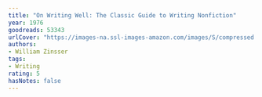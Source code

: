 ```yaml
---
title: "On Writing Well: The Classic Guide to Writing Nonfiction"
year: 1976
goodreads: 53343
urlCover: "https://images-na.ssl-images-amazon.com/images/S/compressed.photo.goodreads.com/books/1538764251i/53343.jpg"
authors:
- William Zinsser
tags:
- Writing
rating: 5
hasNotes: false
---
```

